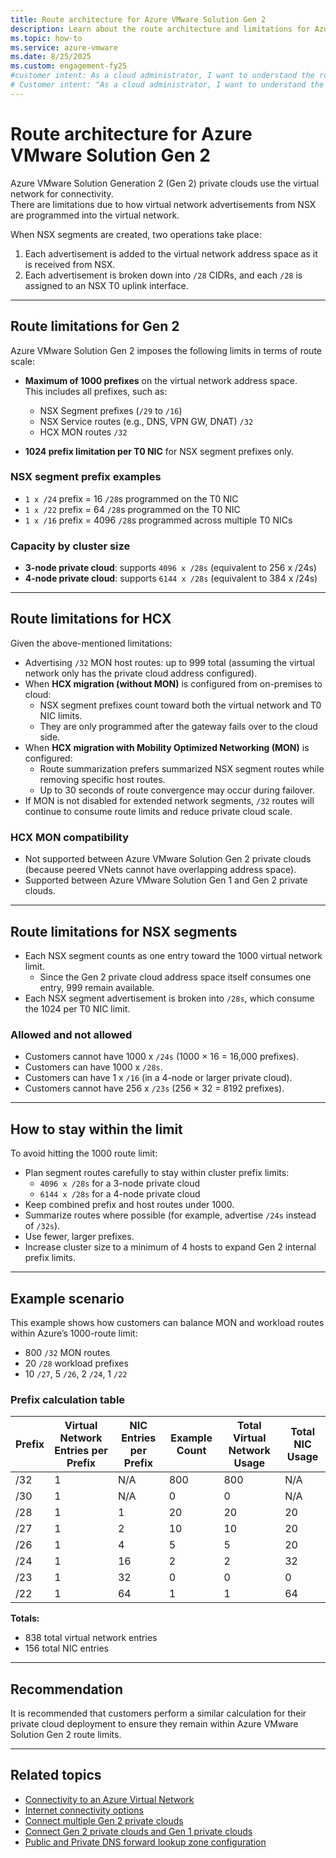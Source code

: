 ```yaml
---
title: Route architecture for Azure VMware Solution Gen 2
description: Learn about the route architecture and limitations for Azure VMware Solution Generation 2 (Gen 2) private clouds, including NSX segments, HCX routes, and prefix scale considerations.
ms.topic: how-to
ms.service: azure-vmware
ms.date: 8/25/2025
ms.custom: engagement-fy25
#customer intent: As a cloud administrator, I want to understand the route architecture and limitations in Azure VMware Solution Gen 2 private clouds so that I can plan my networking and stay within supported limits.
# Customer intent: "As a cloud administrator, I want to understand the route limits and behaviors in Azure VMware Solution Gen 2 private clouds so that I can design and operate my environment within Azure-supported networking scale."
---
```


# Route architecture for Azure VMware Solution Gen 2  

Azure VMware Solution Generation 2 (Gen 2) private clouds use the virtual network for connectivity.  
There are limitations due to how virtual network advertisements from NSX are programmed into the virtual network.  

When NSX segments are created, two operations take place:  
1. Each advertisement is added to the virtual network address space as it is received from NSX.  
2. Each advertisement is broken down into `/28` CIDRs, and each `/28` is assigned to an NSX T0 uplink interface.  

---

## Route limitations for Gen 2  

Azure VMware Solution Gen 2 imposes the following limits in terms of route scale:  

- **Maximum of 1000 prefixes** on the virtual network address space.  
  This includes all prefixes, such as:  
  - NSX Segment prefixes (`/29` to `/16`)  
  - NSX Service routes (e.g., DNS, VPN GW, DNAT) `/32`  
  - HCX MON routes `/32`  

- **1024 prefix limitation per T0 NIC** for NSX segment prefixes only.  

### NSX segment prefix examples  

- `1 x /24` prefix = 16 `/28`s programmed on the T0 NIC  
- `1 x /22` prefix = 64 `/28`s programmed on the T0 NIC  
- `1 x /16` prefix = 4096 `/28`s programmed across multiple T0 NICs  

### Capacity by cluster size  

- **3-node private cloud**: supports `4096 x /28s` (equivalent to 256 x /24s)  
- **4-node private cloud**: supports `6144 x /28s` (equivalent to 384 x /24s)  

---

## Route limitations for HCX  

Given the above-mentioned limitations:  

- Advertising `/32` MON host routes: up to 999 total (assuming the virtual network only has the private cloud address configured).  
- When **HCX migration (without MON)** is configured from on-premises to cloud:  
  - NSX segment prefixes count toward both the virtual network and T0 NIC limits.  
  - They are only programmed after the gateway fails over to the cloud side.  
- When **HCX migration with Mobility Optimized Networking (MON)** is configured:  
  - Route summarization prefers summarized NSX segment routes while removing specific host routes.  
  - Up to 30 seconds of route convergence may occur during failover.  
- If MON is not disabled for extended network segments, `/32` routes will continue to consume route limits and reduce private cloud scale.  

### HCX MON compatibility  

- Not supported between Azure VMware Solution Gen 2 private clouds (because peered VNets cannot have overlapping address space).  
- Supported between Azure VMware Solution Gen 1 and Gen 2 private clouds.  

---

## Route limitations for NSX segments  

- Each NSX segment counts as one entry toward the 1000 virtual network limit.  
  - Since the Gen 2 private cloud address space itself consumes one entry, 999 remain available.  
- Each NSX segment advertisement is broken into `/28s`, which consume the 1024 per T0 NIC limit.  

### Allowed and not allowed  

- Customers cannot have 1000 x `/24s` (1000 × 16 = 16,000 prefixes).  
- Customers can have 1000 x `/28s`.  
- Customers can have 1 x `/16` (in a 4-node or larger private cloud).  
- Customers cannot have 256 x `/23s` (256 × 32 = 8192 prefixes).  

---

## How to stay within the limit  

To avoid hitting the 1000 route limit:  

- Plan segment routes carefully to stay within cluster prefix limits:  
  - `4096 x /28s` for a 3-node private cloud  
  - `6144 x /28s` for a 4-node private cloud  
- Keep combined prefix and host routes under 1000.  
- Summarize routes where possible (for example, advertise `/24s` instead of `/32s`).  
- Use fewer, larger prefixes.  
- Increase cluster size to a minimum of 4 hosts to expand Gen 2 internal prefix limits.  

---

## Example scenario  

This example shows how customers can balance MON and workload routes within Azure’s 1000-route limit:  

- 800 `/32` MON routes  
- 20 `/28` workload prefixes  
- 10 `/27`, 5 `/26`, 2 `/24`, 1 `/22`  

### Prefix calculation table  

| Prefix | Virtual Network Entries per Prefix | NIC Entries per Prefix | Example Count | Total Virtual Network Usage | Total NIC Usage |
|--------|-------------------------------------|-------------------------|---------------|-----------------------------|-----------------|
| /32    | 1                                   | N/A                     | 800           | 800                         | N/A             |
| /30    | 1                                   | N/A                     | 0             | 0                           | N/A             |
| /28    | 1                                   | 1                       | 20            | 20                          | 20              |
| /27    | 1                                   | 2                       | 10            | 10                          | 20              |
| /26    | 1                                   | 4                       | 5             | 5                           | 20              |
| /24    | 1                                   | 16                      | 2             | 2                           | 32              |
| /23    | 1                                   | 32                      | 0             | 0                           | 0               |
| /22    | 1                                   | 64                      | 1             | 1                           | 64              |

**Totals:**  
- 838 total virtual network entries  
- 156 total NIC entries  

---

## Recommendation  

It is recommended that customers perform a similar calculation for their private cloud deployment to ensure they remain within Azure VMware Solution Gen 2 route limits.  

---

## Related topics  

- [Connectivity to an Azure Virtual Network](native-network-connectivity.md)  
- [Internet connectivity options](native-internet-connectivity-design-considerations.md)  
- [Connect multiple Gen 2 private clouds](native-connect-multiple-private-clouds.md)  
- [Connect Gen 2 private clouds and Gen 1 private clouds](native-connect-private-cloud-previous-edition.md)  
- [Public and Private DNS forward lookup zone configuration](native-dns-forward-lookup-zone.md)  
